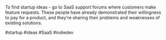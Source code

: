 To find startup ideas - go to SaaS support forums where customers make feature requests. These people have already demonstrated their willingness to pay for a product, and they're sharing their problems and weaknesses of existing solutions.

#startup #ideas #SaaS #indiedev